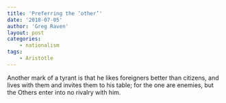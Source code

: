 ```yaml
---
title: 'Preferring the ‘other’'
date: '2018-07-05'
author: 'Greg Raven'
layout: post
categories:
    - nationalism
tags:
    - Aristotle
---
```


Another mark of a tyrant is that he likes foreigners better than citizens, and lives with them and invites them to his table; for the one are enemies, but the Others enter into no rivalry with him.